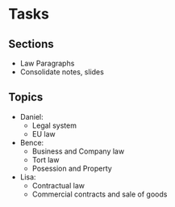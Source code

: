 Tasks
=====

## Sections

* Law Paragraphs
* Consolidate notes, slides

## Topics

* Daniel: 
  * Legal system
  * EU law
* Bence:
  * Business and Company law
  * Tort law
  * Posession and Property
* Lisa:
  * Contractual law
  * Commercial contracts and sale of goods

